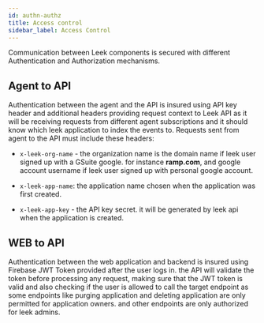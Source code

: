 ```yaml
---
id: authn-authz
title: Access control
sidebar_label: Access Control
---
```


Communication between Leek components is secured with different Authentication and Authorization mechanisms.

## Agent to API

Authentication between the agent and the API is insured using API key header and additional headers providing request 
context to Leek API as it will be receiving requests from different agent subscriptions and it should know which leek 
application to index the events to. Requests sent from agent to the API must include these headers:
                        
- `x-leek-org-name` - the organization name is the domain name if leek user signed up with a GSuite google. for instance 
**ramp.com**, and google account username if leek user signed up with personal google account.

- `x-leek-app-name`: the application name chosen when the application was first created.

- `x-leek-app-key` - the API key secret. it will be generated by leek api when the application is created.

## WEB to API

Authentication between the web application and backend is insured using Firebase JWT Token provided after the user logs 
in. the API will validate the token before processing any request, making sure that the JWT token is valid and also 
checking if the user is allowed to call the target endpoint as some endpoints like purging application and deleting 
application are only permitted for application owners. and other endpoints are only authorized for leek admins.